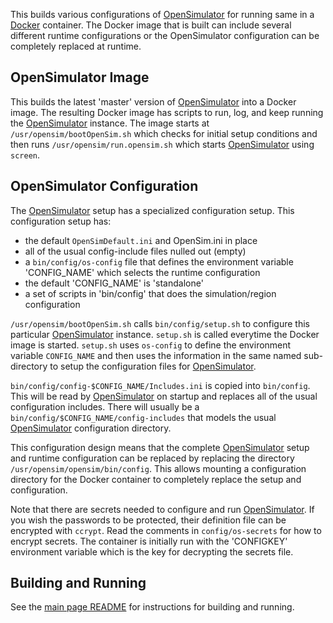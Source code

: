This builds various configurations of [OpenSimulator] for running same
in a [Docker] container. The Docker image that is built can include
several different runtime configurations or the OpenSimulator configuration
can be completely replaced at runtime.

## OpenSimulator Image

This builds the latest 'master' version of [OpenSimulator] into a Docker image.
The resulting Docker image has scripts
to run, log, and keep running the [OpenSimulator] instance. The image starts at
`/usr/opensim/bootOpenSim.sh` which checks for initial setup conditions and
then runs `/usr/opensim/run.opensim.sh` which starts [OpenSimulator] using `screen`.

## OpenSimulator Configuration

The [OpenSimulator] setup has a specialized configuration setup. This configuration
setup has:

- the default `OpenSimDefault.ini` and OpenSim.ini in place
- all of the usual config-include files nulled out (empty)
- a `bin/config/os-config` file that defines the environment variable 'CONFIG_NAME' which selects the runtime configuration
- the default 'CONFIG_NAME' is 'standalone'
- a set of scripts in 'bin/config' that does the simulation/region configuration

`/usr/opensim/bootOpenSim.sh` calls `bin/config/setup.sh` to
configure this particular [OpenSimulator] instance. `setup.sh` is called everytime
the Docker image is started. `setup.sh` uses `os-config` to define the environment
variable `CONFIG_NAME` and then uses the information in the same named sub-directory
to setup the configuration files for [OpenSimulator].

`bin/config/config-$CONFIG_NAME/Includes.ini` is copied into `bin/config`. This will be read
by [OpenSimulator] on startup and replaces all of the usual configuration includes.
There will usually be a `bin/config/$CONFIG_NAME/config-includes` that models the
usual [OpenSimulator] configuration directory.

This configuration design means that the complete [OpenSimulator] setup and
runtime configuration can be replaced by replacing the directory
`/usr/opensim/opensim/bin/config`. This allows mounting a configuration directory
for the Docker container to completely replace the setup and configuration.

Note that there are secrets needed to configure and run [OpenSimulator].
If you wish the passwords to be protected, their definition file can be
encrypted with `ccrypt`.
Read the comments in `config/os-secrets` for how to encrypt secrets.
The container is initially run with the 'CONFIGKEY' environment variable
which is the key for decrypting the secrets file.

## Building and Running

See the [main page README](../README.md) for instructions for building and running.

[OpenSimulator]: https://opensimulator.org
[Docker]: https://www.docker.com

